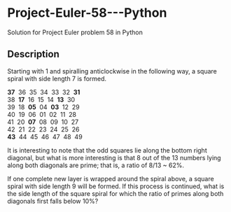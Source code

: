 # Project-Euler-58---Python
Solution for Project Euler problem 58 in Python 

## Description
Starting with 1 and spiralling anticlockwise in the following way, a square spiral with side length 7  is formed.
  
**37**&nbsp;&nbsp;36&nbsp;&nbsp;35&nbsp;&nbsp;34&nbsp;&nbsp;33&nbsp;&nbsp;32&nbsp;&nbsp;**31**  
38&nbsp;&nbsp;**17**&nbsp;&nbsp;16&nbsp;&nbsp;15&nbsp;&nbsp;14&nbsp;&nbsp;**13**&nbsp;&nbsp;30  
39&nbsp;&nbsp;18&nbsp;&nbsp;**05**&nbsp;&nbsp;04&nbsp;&nbsp;**03**&nbsp;&nbsp;12&nbsp;&nbsp;29  
40&nbsp;&nbsp;19&nbsp;&nbsp;06&nbsp;&nbsp;01&nbsp;&nbsp;02&nbsp;&nbsp;11&nbsp;&nbsp;28  
41&nbsp;&nbsp;20&nbsp;&nbsp;**07**&nbsp;&nbsp;08&nbsp;&nbsp;09&nbsp;&nbsp;10&nbsp;&nbsp;27  
42&nbsp;&nbsp;21&nbsp;&nbsp;22&nbsp;&nbsp;23&nbsp;&nbsp;24&nbsp;&nbsp;25&nbsp;&nbsp;26  
**43**&nbsp;&nbsp;44&nbsp;&nbsp;45&nbsp;&nbsp;46&nbsp;&nbsp;47&nbsp;&nbsp;48&nbsp;&nbsp;49  
  
It is interesting to note that the odd squares lie along the bottom right diagonal, but what is more interesting is that 8 out of the 13 numbers lying along both diagonals are prime; that is, a ratio of 8/13 ~ 62%.

If one complete new layer is wrapped around the spiral above, a square spiral with side length 9 will be formed. If this process is continued, what is the side length of the square spiral for which the ratio of primes along both diagonals first falls below 10%?

